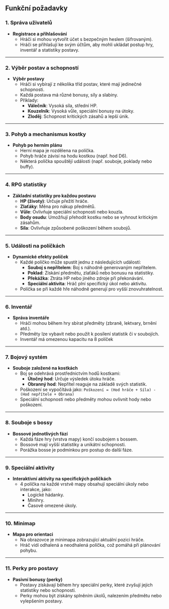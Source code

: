## **Funkční požadavky**

### **1. Správa uživatelů**
- **Registrace a přihlašování**
  - Hráči si mohou vytvořit účet s bezpečným heslem (šifrovaným).
  - Hráči se přihlašují ke svým účtům, aby mohli ukládat postup hry, inventář a statistiky postavy.

---

### **2. Výběr postav a schopností**
- **Výběr postavy**
  - Hráči si vybírají z několika tříd postav, které mají jedinečné schopnosti.
  - Každá postava má různé bonusy, síly a slabiny.
  - Příklady:
    - **Válečník**: Vysoká síla, střední HP.
    - **Kouzelník**: Vysoká vůle, speciální bonusy na útoky.
    - **Zloděj**: Schopnost kritických zásahů a lepší únik.

---

### **3. Pohyb a mechanismus kostky**
- **Pohyb po herním plánu**
  - Herní mapa je rozdělena na políčka.
  - Pohyb hráče závisí na hodu kostkou (např. hod D6).
  - Některá políčka spouštějí události (např. souboje, poklady nebo buffy).

---

### **4. RPG statistiky**
- **Základní statistiky pro každou postavu**
  - **HP (životy)**: Určuje přežití hráče.
  - **Zlaťáky**: Měna pro nákup předmětů.
  - **Vůle**: Ovlivňuje speciální schopnosti nebo kouzla.
  - **Body osudu**: Umožňují přehodit kostku nebo se vyhnout kritickým zásahům.
  - **Síla**: Ovlivňuje způsobené poškození během soubojů.

---

### **5. Události na políčkách**
- **Dynamické efekty políček**
  - Každé políčko může spustit jednu z následujících událostí:
    - **Souboj s nepřítelem**: Boj s náhodně generovaným nepřítelem.
    - **Poklad**: Získání předmětu, zlaťáků nebo bonusu na statistiky.
    - **Překážka**: Ztráta HP nebo jiného zdroje při překonávání.
    - **Speciální aktivita**: Hráč plní specifický úkol nebo aktivitu.
  - Políčka se při každé hře náhodně generují pro vyšší znovuhratelnost.

---

### **6. Inventář**
- **Správa inventáře**
  - Hráči mohou během hry sbírat předměty (zbraně, lektvary, brnění atd.).
  - Předměty lze vybavit nebo použít k posílení statistik či v soubojích.
  - Inventář má omezenou kapacitu na 8 políček

---

### **7. Bojový systém**
- **Souboje založené na kostkách**
  - Boj se odehrává prostřednictvím hodů kostkami:
    - **Útočný hod**: Určuje výsledek útoku hráče.
    - **Obranný hod**: Nepřítel reaguje na základě svých statistik.
  - Poškození se vypočítává jako:
    `Poškození = (Hod hráče + Síla) - (Hod nepřítele + Obrana)`
  - Speciální schopnosti nebo předměty mohou ovlivnit hody nebo poškození.

---

### **8. Souboje s bossy**
- **Bossové jednotlivých fází**
  - Každá fáze hry (vrstva mapy) končí soubojem s bossem.
  - Bossové mají vyšší statistiky a unikátní schopnosti.
  - Porážka bosse je podmínkou pro postup do další fáze.

---

### **9. Speciální aktivity**
- **Interaktivní aktivity na specifických políčkách**
  - 4 políčka na každé vrstvě mapy obsahují speciální úkoly nebo interakce, jako:
    - Logické hádanky.
    - Minihry.
    - Časově omezené úkoly.

---

### **10. Minimap**
- **Mapa pro orientaci**
  - Na obrazovce je minimapa zobrazující aktuální pozici hráče.
  - Hráč vidí odhalená a neodhalená políčka, což pomáhá při plánování pohybu.

---

### **11. Perky pro postavy**
- **Pasivní bonusy (perky)**
  - Postavy získávají během hry speciální perky, které zvyšují jejich statistiky nebo schopnosti.
  - Perky mohou být získány splněním úkolů, nalezením předmětu nebo vylepšením postavy.
